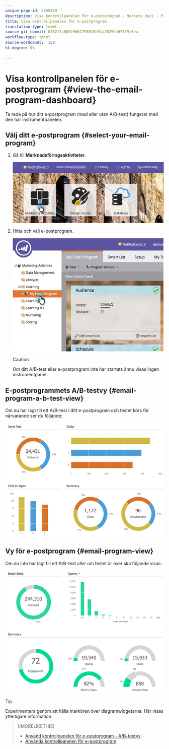 ```yaml
---
unique-page-id: 2359469
description: Visa kontrollpanelen för e-postprogram - Marketo Docs - Produktdokumentation
title: Visa kontrollpanelen för e-postprogram
translation-type: tm+mt
source-git-commit: 0f0217a88929661798015b51a26259a973f9f6ea
workflow-type: tm+mt
source-wordcount: '150'
ht-degree: 0%

---
```



# Visa kontrollpanelen för e-postprogram {#view-the-email-program-dashboard}

Ta reda på hur ditt e-postprogram (med eller utan A/B-test) fungerar med den här instrumentpanelen.

## Välj ditt e-postprogram {#select-your-email-program}

1. Gå till **Marknadsföringsaktiviteter**.

   ![](assets/login-marketing-activities.png)

1. Hitta och välj e-postprogram.

   ![](assets/selectemailprogram.jpg)

   >[!CAUTION]
   >
   >Om ditt A/B-test eller e-postprogram inte har startats ännu visas ingen instrumentpanel.

## E-postprogrammets A/B-testvy {#email-program-a-b-test-view}

Om du har lagt till ett A/B-test i ditt e-postprogram och testet körs för närvarande ser du följande:

![](assets/image2014-9-12-14-3a2-3a25.png)

## Vy för e-postprogram {#email-program-view}

Om du inte har lagt till ett A/B-test *eller* om testet är över ska följande visas:

![](assets/image2014-9-12-14-3a3-3a3.png)

>[!TIP]
>
>Experimentera genom att hålla markören över diagramwidgetarna. Här visas ytterligare information.

>[!MORELIKETHIS]
>
>* [Använd kontrollpanelen för e-postprogram - A/B-testvy](/help/marketo/product-docs/email-marketing/email-programs/email-program-actions/email-test-a-b-test/use-the-email-program-dashboard-a-b-test-view.md)
>* [Använda kontrollpanelen för e-postprogram](/help/marketo/product-docs/email-marketing/email-programs/email-program-data/use-the-email-program-dashboard.md)

